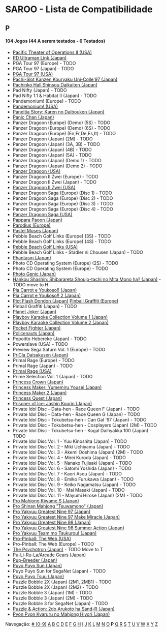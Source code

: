 # SAROO - Lista de Compatibilidade

## P

#### 104 Jogos (44 A serem testados - 6 Testados)

- [Pacific Theater of Operations II (USA)](../../Regions/USA/T-7604H/01/README.md)
- [PD Ultraman Link (Japan)](../../Regions/Japan/T-13304G/01/README.md)
- PGA Tour 97 (Europe) - TODO
- PGA Tour 97 (Japan) - TODO
- [PGA Tour 97 (USA)](../../Regions/USA/T-5011H/01/README.md)
- [Pachi-Slot Kanzen Kouryaku Uni-Colle'97 (Japan)](../../Regions/Japan/T-36501G/01/README.md)
- [Pachinko Hall Shinsou Daikaiten (Japan)](../../Regions/Japan/T-37501G/01/README.md)
- Pad Nifty (Japan) - TODO
- Pad Nifty 1.1 & Habitat II (Japan) - TODO
- Pandemonium! (Europe) - TODO
- [Pandemonium! (USA)](../../Regions/USA/T-15914H/01/README.md)
- [Paneltia Story: Karen no Daibouken (Japan)](../../Regions/Japan/T-21510G/01/README.md)
- [Panic Chan (Japan)](../../Regions/Japan/T-15010G/01/README.md)
- Panzer Dragoon (Europe) (Demo) (5S) - TODO
- Panzer Dragoon (Europe) (Demo) (6S) - TODO
- Panzer Dragoon (Europe) (En,Fr,De,Es,It) - TODO
- Panzer Dragoon (Japan) (2M) - TODO
- Panzer Dragoon (Japan) (3A, 3B) - TODO
- Panzer Dragoon (Japan) (4B) - TODO
- Panzer Dragoon (Japan) (5A) - TODO
- Panzer Dragoon (Japan) (Demo 1) - TODO
- Panzer Dragoon (Japan) (Demo 2) - TODO
- [Panzer Dragoon (USA)](../../Regions/USA/MK-81009/01/README.md)
- Panzer Dragoon II Zwei (Europe) - TODO
- Panzer Dragoon II Zwei (Japan) - TODO
- [Panzer Dragoon II Zwei (USA)](../../Regions/USA/MK-81022/01/README.md)
- Panzer Dragoon Saga (Europe) (Disc 1) - TODO
- Panzer Dragoon Saga (Europe) (Disc 2) - TODO
- Panzer Dragoon Saga (Europe) (Disc 3) - TODO
- Panzer Dragoon Saga (Europe) (Disc 4) - TODO
- [Panzer Dragoon Saga (USA)](../../Regions/USA/MK-81307/01/README.md)
- [Pappara Paoon (Japan)](../../Regions/Japan/23201G/01/README.md)
- [Parodius (Europe)](../../Regions/Europe/T-9501H-50/01/README.md)
- [Pastel Muses (Japan)](../../Regions/Japan/T-30602G/01/README.md)
- Pebble Beach Golf Links (Europe) (3S) - TODO
- Pebble Beach Golf Links (Europe) (4S) - TODO
- [Pebble Beach Golf Links (USA)](../../Regions/USA/MK-81101/01/README.md)
- Pebble Beach Golf Links - Stadler ni Chousen (Japan) - TODO
- [Phantasm (Japan)](../../Regions/Japan/T-36001G/01/README.md)
- Photo CD Operating System (Europe) (2S) - TODO
- Photo CD Operating System (Europe) - TODO
- [Photo Genic (Japan)](../../Regions/Japan/T-1524G/01/README.md)
- [Hankou Shashin: Shibarareta Shoujo-tachi no Mita Mono ha? (Japan)](../../Regions/Japan/T-15008G/01/README.md) - TODO move to H
- [Pia Carrot e Youkoso!! (Japan)](../../Regions/Japan/T-19708G/01/README.md)
- [Pia Carrot e Youkoso!! 2 (Japan)](../../Regions/Japan/T-20114G/01/README.md)
- [Pict Flash Dondon (Japan)](../../Regions/Japan/T-17811G/01/README.md)
  [Pinball Graffiti (Europe)](../../Regions/Europe/T-6011H-50/01/README.md)
- Pinball Graffiti (Japan) - TODO
- [Planet Joker (Japan)](../../Regions/Japan/T-18711G/01/README.md)
- [Playboy Karaoke Collection Volume 1 (Japan)](../../Regions/Japan/T-2305G/01/README.md)
- [Playboy Karaoke Collection Volume 2 (Japan)](../../Regions/Japan/T-2304G/01/README.md)
- [Pocket Fighter (Japan)](../../Regions/Japan/T-1230G/01/README.md)
- [Policenauts (Japan)](../../Regions/Japan/T-9510G/01/README.md)
- Popoitto Hebereke (Japan) - TODO
- Powerslave (USA) - TODO
- Preview Sega Saturn Vol. 1 (Europe) - TODO
- [PriCla Daisakusen (Japan)](../../Regions/Japan/T-14409G/01/README.md)
- Primal Rage (Europe) - TODO
- Primal Rage (Japan) - TODO
- [Primal Rage (USA)](../../Regions/USA/T-4802H/01/README.md)
- Prime Selection Vol. 1 (Japan) - TODO
- [Princess Crown (Japan)](../../Regions/Japan/T-14418G/01/README.md)
- [Princess Maker: Yumemiru Yousei (Japan)](../../Regions/Japan/T-35101G/01/README.md)
- [Princess Maker 2 (Japan)](../../Regions/Japan/T-5201G/01/README.md)
- [Princess Quest (Japan)](../../Regions/Japan/T-24604G/01/README.md)
- [Prisoner of Ice: Jashin Kourin (Japan)](../../Regions/Japan/T-26112G/01/README.md)
- Private Idol Disc - Data-hen - Race Queen F (Japan) - TODO
- Private Idol Disc - Data-hen - Race Queen G (Japan) - TODO
- Private Idol Disc - Tokubetsu-hen - Can Gal '97 (Japan) - TODO
- Private Idol Disc - Tokubetsu-hen - Cosplayers (Japan) (2M) - TODO
- Private Idol Disc - Tokubetsu-hen - Kogal Daihyakka 100 (Japan) - TODO
- Private Idol Disc Vol. 1 - Yuu Kinoshita (Japan) - TODO
- Private Idol Disc Vol. 2 - Miki Uchiyama (Japan) - TODO
- Private Idol Disc Vol. 3 - Akemi Ooshima (Japan) (2M) - TODO
- Private Idol Disc Vol. 4 - Mirei Kuroda (Japan) - TODO
- Private Idol Disc Vol. 5 - Nanako Fujisaki (Japan) - TODO
- Private Idol Disc Vol. 6 - Satomi Yoshida (Japan) - TODO
- Private Idol Disc Vol. 7 - Kaori Asou (Japan) - TODO
- Private Idol Disc Vol. 8 - Emiko Furukawa (Japan) - TODO
- Private Idol Disc Vol. 9 - Keiko Nagamatsu (Japan) - TODO
- Private Idol Disc Vol. 10 - Mai Masaki (Japan) - TODO
- Private Idol Disc Vol. 11 - Mayumi Hirose (Japan) (2M) - TODO
- [Pro Mahjong Kiwame S (Japan)](../../Regions/Japan/T-16801G/01/README.md)
- [Pro Shinan Mahjong "Tsuwamono" (Japan)](../../Regions/Japan/T-38501G/01/README.md)
- [Pro Yakyuu Greatest Nine 97 (Japan)](../../Regions/Japan/GS-9139/01/README.md)
- [Pro Yakyuu Greatest Nine 97 Make Miracle (Japan)](../../Regions/Japan/GS-9171/01/README.md)
- [Pro Yakyuu Greatest Nine 98 (Japan)](../../Regions/Japan/GS-9185/01/README.md)
- [Pro Yakyuu Greatest Nine 98 Summer Action (Japan)](../../Regions/Japan/GS-9202/01/README.md)
- [Pro Yakyuu Team mo Tsukurou! (Japan)](../../Regions/Japan/GS-9165/01/README.md)
- [Pro-Pinball: The Web (USA)](../../Regions/USA/T-12520H/01/README.md)
- Pro-Pinball: The Web (Europe) - TODO
- [The Psychotron (Japan)](../../Regions/Japan/T-18503G/01/README.md) - TODO Move to T
- [Pu-Li-Ru-La/Arcade Gears (Japan)](../../Regions/Japan/T-26106G/01/README.md)
- [Pup-Breeder (Japan)](../../Regions/Japan/T-29301G/01/README.md)
- [Puyo Puyo Sun (Japan)](../../Regions/Japan/T-6603G/01/README.md)
- Puyo Puyo Sun for SegaNet (Japan) - TODO
- [Puyo Puyo Tsuu (Japan)](../../Regions/Japan/T-6601G/01/README.md)
- Puzzle Bobble 2X (Japan) (2M1, 2MB1) - TODO
- Puzzle Bobble 2X (Japan) (2M2) - TODO
- Puzzle Bobble 3 (Japan) (1M) - TODO
- Puzzle Bobble 3 (Japan) (2M) - TODO
- Puzzle Bobble 3 for SegaNet (Japan) - TODO
- [Puzzle & Action: 2do Arukoto ha Sand-R (Japan)](../../Regions/Japan/T-6802G/01/README.md)
- [Pyon Pyon Kyaruru no Mahjong Hiyori (Japan)](../../Regions/Japan/T-31101G/01/README.md)

Navegação:
[# (0-9)](./09.md) [A](./A.md) [B](./B.md) [C](./C.md) [D](./D.md) [E](./E.md) [F](./F.md) [G](./G.md) [H](./H.md) [I](./I.md) [J](./J.md) [K](./K.md) [L](./L.md) [M](./M.md) [N](./N.md) [O](./O.md) **P** [Q](./Q.md) [R](./R.md) [S](./S.md) [T](./T.md) [U](./U.md) [V](./V.md) [W](./W.md) [X](./X.md) [Y](./Y.md) [Z](./Z.md)
